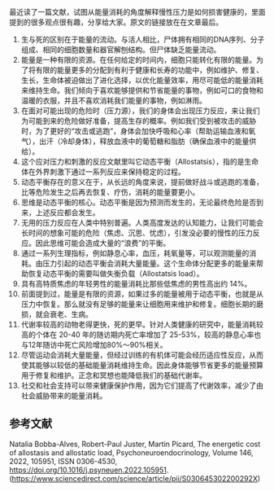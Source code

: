---
---


最近读了一篇文献，试图从能量消耗的角度解释慢性压力是如何损害健康的，里面提到的很多观点很有趣，分享给大家。原文的链接放在在文章最后。

1. 生与死的区别在于能量的流动。与活人相比，尸体拥有相同的DNA序列、分子组成、相同的细胞数量和器官解刨结构。但尸体缺乏能量流动。
2. 能量是一种有限的资源。在任何给定的时间内，细胞只能转化有限的能量。为了将有限的能量更多的分配到有利于健康和长寿的功能中，例如维护、修复、生长，生命体被迫做出了进化选择，以优化能量效率，用尽可能低的能量消耗来维持生命。我们倾向于喜欢能够提供和节省能量的事物，例如可口的食物和温暖的衣服，并且不喜欢消耗我们能量的事物，例如淋雨。
3. 在面对可能出现的危险时（压力源），我们的身体会出现压力反应，来让我们为可能到来的危险做好准备，提高生存的概率。例如我们受到被攻击的威胁时，为了更好的“攻击或逃跑”，身体会加快呼吸和心率（帮助运输血液和氧气），出汗（冷却身体），释放血液中的葡萄糖和脂肪（确保血液中的能量供给）。
4. 这个应对压力和刺激的反应文献里叫它动态平衡（Allostatsis），指的是生命体在外界刺激下通过一系列反应来保持稳定的过程。
5. 动态平衡存在的意义在于，从长远的角度来说，提前做好战斗或逃跑的准备，比等危险发生之后再去恢复、疗伤，消耗的能量要更小。
6. 思维是动态平衡的核心。动态平衡是因为预测而发生的，无论最终危险是否到来，上述反应都会发生。
7. 无用的压力反应在人类中特别普遍。人类高度发达的认知能力，让我们可能会长时间的想象可能的危险（焦虑、沉思、忧虑），引发没必要的慢性的压力反应。因此思维可能会造成大量的“浪费”的平衡。
8. 通过一系列生理指标，例如静息心率，血压，耗氧量等，可以观测能量的消耗。由压力引起的动态平衡会消耗大量能量。这个生命体分配更多的能量来帮助恢复动态平衡的需要叫做失衡负载（Allostatsis load）。
9. 具有高特质焦虑的年轻男性的能量消耗比那些低焦虑的男性高出约 14%。
10. 前面提到过，能量是有限的资源，如果过多的能量被用于动态平衡，也就是从压力中恢复。那么就没有足够的能量来让细胞用来维护和修复。细胞长期的磨损，就会衰老、生病。
11. 代谢率较高的动物老得更快，死的更早。针对人类健康的研究中，能量消耗较高的个体在 20-40 年的随访期内死亡率增加了 25-53%，较高的静息心率也与12年随访中死亡风险增加80%～90%相关。
12. 尽管运动会消耗大量能量，但经过训练的有机体可能会经历适应性反应，从而使其能够以较低的基础能量消耗维持生命。因此身体能够节省更多的能量预算用于修复和维护。正念和冥想也能降低我们的基础代谢率。
13. 社交和社会支持可以带来健康保护作用，因为它们提高了代谢效率，减少了由社会威胁带来的能量消耗。

## 参考文献

Natalia Bobba-Alves, Robert-Paul Juster, Martin Picard,
The energetic cost of allostasis and allostatic load,
Psychoneuroendocrinology, Volume 146, 2022, 105951, ISSN 0306-4530,
https://doi.org/10.1016/j.psyneuen.2022.105951.
(https://www.sciencedirect.com/science/article/pii/S030645302200292X)
